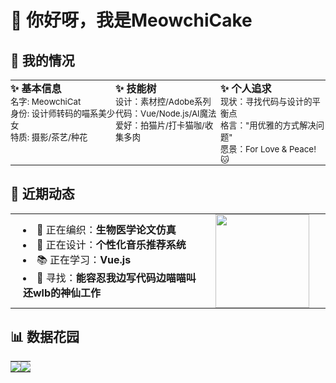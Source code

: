 # 👋 你好呀，我是MeowchiCake

<style>
  .no-border-table table,
  .no-border-table tr,
  .no-border-table td {
    border: none !important;
    border-collapse: collapse !important;
    border-spacing: 0 !important;
    padding: 0 !important;
    margin: 0 !important;
  }
</style>

## 🎀 我的情况

<div class="no-border-table" align="center">
  <table style="width: 800px; max-width: 100%; margin: 0 auto;">
    <tr>
      <td style="width: 33.33%; padding: 0 8px; vertical-align: top;">
        <b>✨ 基本信息</b><br>
        <small>
        名字: MeowchiCat<br>
        身份: 设计师转码的喵系美少女<br>
        特质: 摄影/茶艺/种花
        </small>
      </td>
      <td style="width: 33.33%; padding: 0 8px; vertical-align: top;">
        <b>✨ 技能树</b><br>
        <small>
        设计：素材控/Adobe系列<br>
        代码：Vue/Node.js/AI魔法<br>
        爱好：拍猫片/打卡猫咖/收集多肉
        </small>
      </td>
      <td style="width: 33.33%; padding: 0 8px; vertical-align: top;">
        <b>✨ 个人追求</b><br>
        <small>
        现状：寻找代码与设计的平衡点<br>
        格言："用优雅的方式解决问题"<br>
        愿景：For Love & Peace! 🐱
        </small>
      </td>
    </tr>
  </table>
</div>

## 🌸 近期动态

<div class="no-border-table" align="center">
  <table style="width: 800px; max-width: 100%; margin: 0 auto;">
    <tr>
      <td style="width: 60%; vertical-align: middle;">
        <ul style="margin: 0; padding-left: 20px; list-style-position: inside;">
          <li>🧶 正在编织：<strong>生物医学论文仿真</strong></li>
          <li>🎨 正在设计：<strong>个性化音乐推荐系统</strong></li>
          <li>📚 正在学习：<strong>Vue.js</strong></li>
          <li>🐾 寻找：<strong>能容忍我边写代码边喵喵叫还wlb的神仙工作</strong></li>
        </ul>
      </td>
      <td style="width: 40%; text-align: center; vertical-align: middle;">
        <img src="https://media.giphy.com/media/ES4Vcv8zWfIt2/giphy.gif" width="150">
      </td>
    </tr>
  </table>
</div>

## 📊 数据花园

<div class="no-border-table" align="center">
  <table style="width: 800px; max-width: 100%; margin: 0 auto;">
    <tr>
      <td>
        <img src="https://github-readme-stats.vercel.app/api?username=windy-catty&show_icons=true&theme=radical&bg_color=30,ff9a9e,fad0c4&title_color=fff&icon_color=fff&hide_border=true">
      </td>
      <td>
        <img src="https://github-readme-stats.vercel.app/api/top-langs/?username=windy-catty&layout=compact&theme=radical&bg_color=30,a18cd1,fbc2eb&title_color=fff&hide_border=true">
      </td>
    </tr>
  </table>
</div>
